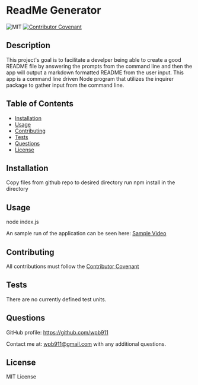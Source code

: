 # ReadMe Generator                       
  ![MIT  ](https://img.shields.io/badge/MIT-License-orange)
  [![Contributor Covenant](https://img.shields.io/badge/Contributor%20Covenant-v2.0%20adopted-ff69b4.svg)](CODE_OF_CONDUCT.md)


  ## Description
  This project's goal is to facilitate a develper being able to create a good README file by answering the prompts from the command line and then the app will output a markdown formatted README from the user input. This app is a command line driven Node program that utilizes the inquirer package to gather input from the command line. 

  ## Table of Contents

  * [Installation](#Installation)
  * [Usage](#Usage)
  * [Contributing](#Contributing)
  * [Tests](#Tests)
  * [Questions](#Questions)
  * [License](#License)

  ## Installation
  Copy files from github repo to desired directory 
  run npm install in the directory 

  ## Usage
  node index.js

  An sample run of the application can be seen here:
  [Sample Video](readmegen.mov) 

  ## Contributing
  All contributions must follow the [Contributor Covenant](CODE_OF_CONDUCT.md)

  ## Tests
  There are no currently defined test units. 

  ## Questions
  GitHub profile: https://github.com/wpb911

  Contact me at: wpb911@gmail.com with any additional questions.

  ## License
  MIT License 
  